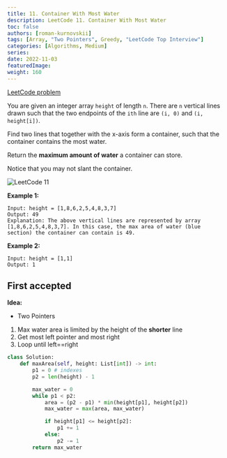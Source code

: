 ```yaml
---
title: 11. Container With Most Water
description: LeetCode 11. Container With Most Water
toc: false
authors: [roman-kurnovskii]
tags: [Array, "Two Pointers", Greedy, "LeetCode Top Interview"]
categories: [Algorithms, Medium]
series:
date: 2022-11-03
featuredImage:
weight: 160
---
```


[LeetCode problem](https://leetcode.com/problems/container-with-most-water/)

You are given an integer array `height` of length `n`. There are `n` vertical lines drawn such that the two endpoints of the `ith` line are `(i, 0)` and `(i, height[i])`.

Find two lines that together with the x-axis form a container, such that the container contains the most water.

Return the **maximum amount of water** a container can store.

Notice that you may not slant the container.

![LeetCode 11](https://s3-lc-upload.s3.amazonaws.com/uploads/2018/07/17/question_11.jpg)

**Example 1:**

    Input: height = [1,8,6,2,5,4,8,3,7]
    Output: 49
    Explanation: The above vertical lines are represented by array [1,8,6,2,5,4,8,3,7]. In this case, the max area of water (blue section) the container can contain is 49.

**Example 2:**

    Input: height = [1,1]
    Output: 1


## First accepted

**Idea:**

- Two Pointers

1. Max water area is limited by the height of the **shorter** line
2. Get most left pointer and most right
3. Loop until left==right

```python
class Solution:
    def maxArea(self, height: List[int]) -> int:
        p1 = 0 # indexes
        p2 = len(height) - 1

        max_water = 0
        while p1 < p2:
            area = (p2 - p1) * min(height[p1], height[p2])
            max_water = max(area, max_water)

            if height[p1] <= height[p2]:
                p1 += 1
            else:
                p2 -= 1
        return max_water
```
